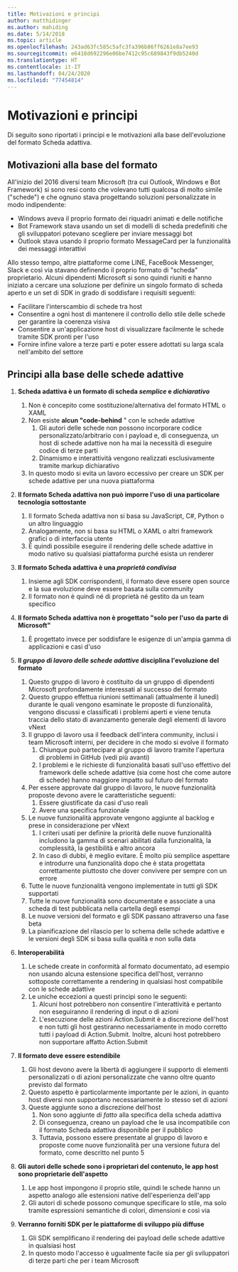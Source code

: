 ```yaml
---
title: Motivazioni e principi
author: matthidinger
ms.author: mahiding
ms.date: 5/14/2018
ms.topic: article
ms.openlocfilehash: 243ad63fc585c5afc3fa396b86ff6261e8a7ee93
ms.sourcegitcommit: e6418d692296e06be7412c95c689843f9db5240d
ms.translationtype: HT
ms.contentlocale: it-IT
ms.lasthandoff: 04/24/2020
ms.locfileid: "77454814"
---
```

# <a name="motivations-and-principles"></a>Motivazioni e principi

Di seguito sono riportati i principi e le motivazioni alla base dell'evoluzione del formato Scheda adattiva.

## <a name="motivations-behind-the-format"></a>Motivazioni alla base del formato

All'inizio del 2016 diversi team Microsoft (tra cui Outlook, Windows e Bot Framework) si sono resi conto che volevano tutti qualcosa di molto simile ("schede") e che ognuno stava progettando soluzioni personalizzate in modo indipendente:

- Windows aveva il proprio formato dei riquadri animati e delle notifiche
-  Bot Framework stava usando un set di modelli di scheda predefiniti che gli sviluppatori potevano scegliere per inviare messaggi bot
- Outlook stava usando il proprio formato MessageCard per la funzionalità dei messaggi interattivi

Allo stesso tempo, altre piattaforme come LINE, FaceBook Messenger, Slack e così via stavano definendo il proprio formato di "scheda" proprietario. Alcuni dipendenti Microsoft si sono quindi riuniti e hanno iniziato a cercare una soluzione per definire un singolo formato di scheda aperto e un set di SDK in grado di soddisfare i requisiti seguenti:

- Facilitare l'interscambio di schede tra host
- Consentire a ogni host di mantenere il controllo dello stile delle schede per garantire la coerenza visiva
- Consentire a un'applicazione host di visualizzare facilmente le schede tramite SDK pronti per l'uso
- Fornire infine valore a terze parti e poter essere adottati su larga scala nell'ambito del settore

## <a name="principles-governing-adaptive-cards"></a>Principi alla base delle schede adattive

1.  **Scheda adattiva è un formato di scheda _semplice_ e _dichiarativo_**

    1.  Non è concepito come sostituzione/alternativa del formato HTML o XAML
    2.  Non esiste **alcun "code-behind** " con le schede adattive
        1. Gli autori delle schede non possono incorporare codice personalizzato/arbitrario con i payload e, di conseguenza, un host di schede adattive non ha mai la necessità di eseguire codice di terze parti
        2. Dinamismo e interattività vengono realizzati esclusivamente tramite markup dichiarativo
    3.  In questo modo si evita un lavoro eccessivo per creare un SDK per schede adattive per una nuova piattaforma

2.  **Il formato Scheda adattiva non può imporre l'uso di una particolare tecnologia sottostante**

    1.  Il formato Scheda adattiva non si basa su JavaScript, C#, Python o un altro linguaggio
    2.  Analogamente, non si basa su HTML o XAML o altri framework grafici o di interfaccia utente
    3.  È quindi possibile eseguire il rendering delle schede adattive in modo nativo su qualsiasi piattaforma purché esista un renderer

3.  **Il formato Scheda adattiva è una _proprietà condivisa_**

    1.  Insieme agli SDK corrispondenti, il formato deve essere open source e la sua evoluzione deve essere basata sulla community
    2.  Il formato non è quindi né di proprietà né gestito da un team specifico

4.  **Il formato Scheda adattiva non è progettato "solo per l'uso da parte di Microsoft"**

    1.  È progettato invece per soddisfare le esigenze di un'ampia gamma di applicazioni e casi d'uso

5.  **Il _gruppo di lavoro delle schede adattive_ disciplina l'evoluzione del formato**

    1.  Questo gruppo di lavoro è costituito da un gruppo di dipendenti Microsoft profondamente interessati al successo del formato
    2.  Questo gruppo effettua riunioni settimanali (attualmente il lunedì) durante le quali vengono esaminate le proposte di funzionalità, vengono discussi e classificati i problemi aperti e viene tenuta traccia dello stato di avanzamento generale degli elementi di lavoro vNext
    3.  Il gruppo di lavoro usa il feedback dell'intera community, inclusi i team Microsoft interni, per decidere in che modo si evolve il formato
        1. Chiunque può partecipare al gruppo di lavoro tramite l'apertura di problemi in GitHub (vedi più avanti)
        2. I problemi e le richieste di funzionalità basati sull'uso effettivo del framework delle schede adattive (sia come host che come autore di schede) hanno maggiore impatto sul futuro del formato
    4.  Per essere approvate dal gruppo di lavoro, le nuove funzionalità proposte devono avere le caratteristiche seguenti:
        1. Essere giustificate da casi d'uso reali
        2. Avere una specifica funzionale
    5.  Le nuove funzionalità approvate vengono aggiunte al backlog e prese in considerazione per vNext
        1. I criteri usati per definire la priorità delle nuove funzionalità includono la gamma di scenari abilitati dalla funzionalità, la complessità, la gestibilità e altro ancora
        2. In caso di dubbi, è meglio evitare. È molto più semplice aspettare e introdurre una funzionalità dopo che è stata progettata correttamente piuttosto che dover convivere per sempre con un errore
    6.  Tutte le nuove funzionalità vengono implementate in tutti gli SDK supportati
    7.  Tutte le nuove funzionalità sono documentate e associate a una scheda di test pubblicata nella cartella degli esempi
    8.  Le nuove versioni del formato e gli SDK passano attraverso una fase beta
    9.  La pianificazione del rilascio per lo schema delle schede adattive e le versioni degli SDK si basa sulla qualità e non sulla data

6.  **Interoperabilità**
    1.  Le schede create in conformità al formato documentato, ad esempio non usando alcuna estensione specifica dell'host, verranno sottoposte correttamente a rendering in qualsiasi host compatibile con le schede adattive
    2.  Le uniche eccezioni a questi principi sono le seguenti:
        1.  Alcuni host potrebbero non consentire l'interattività e pertanto non eseguiranno il rendering di input o di azioni
        2.  L'esecuzione delle azioni Action.Submit è a discrezione dell'host e non tutti gli host gestiranno necessariamente in modo corretto tutti i payload di Action.Submit. Inoltre, alcuni host potrebbero non supportare affatto Action.Submit

7.  **Il formato deve essere estendibile**

    1.  Gli host devono avere la libertà di aggiungere il supporto di elementi personalizzati o di azioni personalizzate che vanno oltre quanto previsto dal formato
    2.  Questo aspetto è particolarmente importante per le azioni, in quanto host diversi non supportano necessariamente lo stesso set di azioni
    3.  Queste aggiunte sono a discrezione dell'host
        1. Non sono aggiunte *di fatto* alla specifica della scheda adattiva
        2. Di conseguenza, creano un payload che le usa incompatibile con il formato Scheda adattiva disponibile per il pubblico
        3. Tuttavia, possono essere presentate al gruppo di lavoro e proposte come nuove funzionalità per una versione futura del formato, come descritto nel punto 5

8.  **Gli autori delle schede sono i proprietari del contenuto, le app host sono proprietarie dell'aspetto**

    1.  Le app host impongono il proprio stile, quindi le schede hanno un aspetto analogo alle estensioni native dell'esperienza dell'app
    2.  Gli autori di schede possono comunque specificare lo stile, ma solo tramite espressioni semantiche di colori, dimensioni e così via

9.  **Verranno forniti SDK per le piattaforme di sviluppo più diffuse**

    1.  Gli SDK semplificano il rendering dei payload delle schede adattive in qualsiasi host
    2.  In questo modo l'accesso è ugualmente facile sia per gli sviluppatori di terze parti che per i team Microsoft
